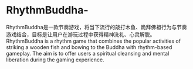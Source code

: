 # RhythmBuddha-
RhythmBuddha是一款节奏游戏，将当下流行的敲打木鱼、跪拜佛祖行为与节奏游戏结合，目标是让用户在游玩过程中获得精神洗礼、心灵解脱。RhythmBuddha is a rhythm game that combines the popular activities of striking a wooden fish and bowing to the Buddha with rhythm-based gameplay. The aim is to offer users a spiritual cleansing and mental liberation during the gaming experience.
